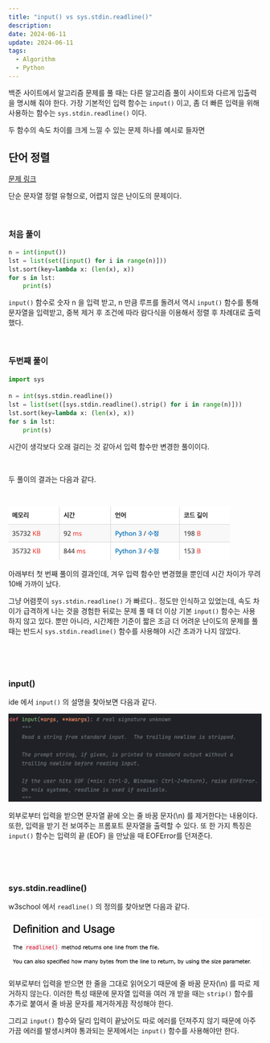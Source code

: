 ```yaml
---
title: "input() vs sys.stdin.readline()"
description:
date: 2024-06-11
update: 2024-06-11
tags:
  - Algorithm
  - Python
---
```


백준 사이트에서 알고리즘 문제를 풀 때는 다른 알고리즘 풀이 사이트와 다르게 입출력을 명시해 줘야 한다. 가장 기본적인 입력 함수는 `input()` 이고, 좀 더 빠른 입력을 위해 사용하는 함수는 `sys.stdin.readline()` 이다.

두 함수의 속도 차이를 크게 느낄 수 있는 문제 하나를 예시로 들자면

## **단어 정렬**

[문제 링크](https://www.acmicpc.net/problem/1181)

단순 문자열 정렬 유형으로, 어렵지 않은 난이도의 문제이다.

&nbsp;

### **처음 풀이**

```python
n = int(input())
lst = list(set([input() for i in range(n)]))
lst.sort(key=lambda x: (len(x), x))
for s in lst:
    print(s)
```

`input()` 함수로 숫자 n 을 입력 받고, n 만큼 루프를 돌려서 역시 `input()` 함수를 통해 문자열을 입력받고, 중복 제거 후 조건에 따라 람다식을 이용해서 정렬 후 차례대로 출력했다.

&nbsp;

### **두번째 풀이**

```python
import sys

n = int(sys.stdin.readline())
lst = list(set([sys.stdin.readline().strip() for i in range(n)]))
lst.sort(key=lambda x: (len(x), x))
for s in lst:
    print(s)
```

시간이 생각보다 오래 걸리는 것 같아서 입력 함수만 변경한 풀이이다.

&nbsp;

두 풀이의 결과는 다음과 같다.

&nbsp;

![](img1.png)

아래부터 첫 번째 풀이의 결과인데, 겨우 입력 함수만 변경했을 뿐인데 시간 차이가 무려 10배 가까이 났다.

그냥 어렴풋이 `sys.stdin.readline()` 가 빠르다.. 정도만 인식하고 있었는데, 속도 차이가 급격하게 나는 것을 경험한 뒤로는 문제 풀 때 더 이상 기본 `input()` 함수는 사용하지 않고 있다. 뿐만 아니라, 시간제한 기준이 짧은 조금 더 어려운 난이도의 문제를 풀 때는 반드시 `sys.stdin.readline()` 함수를 사용해야 시간 초과가 나지 않았다.

&nbsp;

&nbsp;

### **input()**

ide 에서 `input()` 의 설명을 찾아보면 다음과 같다.

![](img2.png)

외부로부터 입력을 받으면 문자열 끝에 오는 줄 바꿈 문자(\n) 를 제거한다는 내용이다. 또한, 입력을 받기 전 보여주는 프롬포트 문자열을 출력할 수 있다. 또 한 가지 특징은 `input()` 함수는 입력의 끝 (EOF) 을 만났을 때 EOFError를 던져준다.

&nbsp;

&nbsp;

### **sys.stdin.readline()**

w3school 에서 `readline()` 의 정의를 찾아보면 다음과 같다.

![](img3.png)

외부로부터 입력을 받으면 한 줄을 그대로 읽어오기 때문에 줄 바꿈 문자(\n) 를 따로 제거하지 않는다. 이러한 특성 때문에 문자열 입력을 여러 개 받을 때는 `strip()` 함수를 추가로 붙여서 줄 바꿈 문자를 제거하게끔 작성해야 한다.

그리고 `input()` 함수와 달리 입력이 끝났어도 따로 에러를 던져주지 않기 때문에 아주 가끔 에러를 발생시켜야 통과되는 문제에서는 `input()` 함수를 사용해야만 한다.
